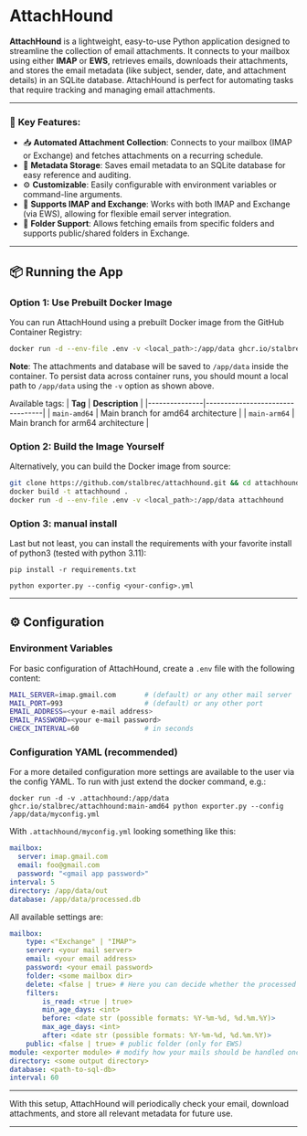 # AttachHound

**AttachHound** is a lightweight, easy-to-use Python application designed to streamline the collection of email attachments. It connects to your mailbox using either **IMAP** or **EWS**, retrieves emails, downloads their attachments, and stores the email metadata (like subject, sender, date, and attachment details) in an SQLite database. AttachHound is perfect for automating tasks that require tracking and managing email attachments.

---

### 🚀 **Key Features**:
- 📥 **Automated Attachment Collection**: Connects to your mailbox (IMAP or Exchange) and fetches attachments on a recurring schedule.
- 💾 **Metadata Storage**: Saves email metadata to an SQLite database for easy reference and auditing.
- ⚙️ **Customizable**: Easily configurable with environment variables or command-line arguments.
- 📨 **Supports IMAP and Exchange**: Works with both IMAP and Exchange (via EWS), allowing for flexible email server integration.
- 📂 **Folder Support**: Allows fetching emails from specific folders and supports public/shared folders in Exchange.

---

## 📦 **Running the App**

### **Option 1: Use Prebuilt Docker Image**
You can run AttachHound using a prebuilt Docker image from the GitHub Container Registry:

```bash
docker run -d --env-file .env -v <local_path>:/app/data ghcr.io/stalbrec/attachhound:<tag>
```

**Note**: The attachments and database will be saved to `/app/data` inside the container. To persist data across container runs, you should mount a local path to `/app/data` using the `-v` option as shown above.

Available tags:
| **Tag**       | **Description**                 |
|---------------|---------------------------------|
| `main-amd64`  | Main branch for amd64 architecture |
| `main-arm64`  | Main branch for arm64 architecture |

### **Option 2: Build the Image Yourself**
Alternatively, you can build the Docker image from source:

```bash
git clone https://github.com/stalbrec/attachhound.git && cd attachhound
docker build -t attachhound .
docker run -d --env-file .env -v <local_path>:/app/data attachhound
```

### **Option 3: manual install**
Last but not least, you can install the requirements with your favorite install of python3 (tested with python 3.11):

```
pip install -r requirements.txt
```

```
python exporter.py --config <your-config>.yml
```

---

## ⚙️ **Configuration**

### Environment Variables

For basic configuration of AttachHound, create a `.env` file with the following content:

```bash
MAIL_SERVER=imap.gmail.com       # (default) or any other mail server
MAIL_PORT=993                    # (default) or any other port
EMAIL_ADDRESS=<your e-mail address>
EMAIL_PASSWORD=<your e-mail password>
CHECK_INTERVAL=60                # in seconds
```

### Configuration YAML (recommended)
For a more detailed configuration more settings are available to the user via the config YAML.
To run with just extend the docker command, e.g.:
```
docker run -d -v .attachhound:/app/data ghcr.io/stalbrec/attachhound:main-amd64 python exporter.py --config /app/data/myconfig.yml
```

With `.attachhound/myconfig.yml` looking something like this:

```yaml
mailbox:
  server: imap.gmail.com
  email: foo@gmail.com
  password: "<gmail app password>"
interval: 5
directory: /app/data/out
database: /app/data/processed.db
```

All available settings are:

```yaml 
mailbox:
    type: <"Exchange" | "IMAP">
    server: <your mail server>
    email: <your email address>
    password: <your email password>
    folder: <some mailbox dir>
    delete: <false | true> # Here you can decide whether the processed mails should be removed from the server
    filters: 
        is_read: <true | true>
        min_age_days: <int>
        before: <date str (possible formats: %Y-%m-%d, %d.%m.%Y)>
        max_age_days: <int>
        after: <date str (possible formats: %Y-%m-%d, %d.%m.%Y)>
    public: <false | true> # public folder (only for EWS)
module: <exporter module> # modify how your mails should be handled once downloaded (default is 'simple-exporter')
directory: <some output directory>
database: <path-to-sql-db>
interval: 60
```
---

With this setup, AttachHound will periodically check your email, download attachments, and store all relevant metadata for future use.

---
